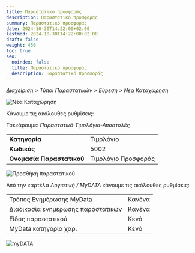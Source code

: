 ```yaml
---
title: Παραστατικό προσφοράς
description: Παραστατικό προσφοράς
summary: Παραστατικό προσφοράς
date: 2024-10-30T14:22:00+02:00
lastmod: 2024-10-30T14:22:00+02:00
draft: false
weight: 450
toc: true
seo:
  noindex: false
  title: Παραστατικό προσφοράς
  description: Παραστατικό προσφοράς
---
```

*Διαχείριση > Τύποι Παραστατικών > Εύρεση > Νέα Καταχώρηση*

![Νέα Καταχώρηση](/images/typoi-parastatikon.jpg "Νέα Καταχώρηση")

Κάνουμε τις ακόλουθες ρυθμίσεις:

Τσεκάρουμε: *Παραστατικά Τιμολόγια-Αποστολές*

|                           |                     |
| ------------------------- | ------------------- |
| **Κατηγορία**             | Τιμολόγιο           |
| **Κωδικός**               | 5002                |
| **Ονομασία Παραστατικού** | Τιμολόγιο Προσφοράς |

![Προσθήκη παραστατικού](/images/typoi-parastatikon-add.jpg "Προσθήκη παραστατικού")

 Από την καρτέλα *Λογιστική / MyDΑΤΑ* κάνουμε τις ακόλουθες ρυθμίσεις:

|                                    |        |
| ---------------------------------- | ------ |
| Τρόπος Ενημέρωσης MyData           | Κανένα |
| Διαδικασία ενημέρωσης παραστατικών | Κανένα |
| Είδος παραστατικού                 | Κενό   |
| MyData κατηγορία χαρ.              | Κενό   |

![myDATA](/images/typoi-parastatikon-mydatajpg.jpg "myDATA")
